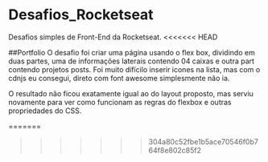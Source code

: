 # Desafios_Rocketseat
Desafios simples  de Front-End  da Rocketseat. 
<<<<<<< HEAD

##Portfolio 
O desafio foi criar uma página usando o flex box, dividindo em duas partes, uma de informações laterais contendo 04 caixas 
e outra part contendo projetos posts. Foi muito difícilo inserir icones na lista, mas com o cdnjs eu consegui, direto com 
font awesome simplesmente não ia.  

O resultado não ficou exatamente igual ao do layout proposto, mas serviu novamente para ver como funcionam as regras do 
flexbox e outras propriedades do CSS.



=======
>>>>>>> 304a80c52fbe1b5ace70546f0b764f8e802c85f2
>
